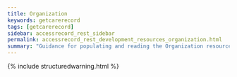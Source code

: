 ```yaml
---
title: Organization
keywords: getcarerecord
tags: [getcarerecord]
sidebar: accessrecord_rest_sidebar
permalink: accessrecord_rest_development_resources_organization.html
summary: "Guidance for populating and reading the Organization resource"
---
```


{% include structuredwarning.html %}
